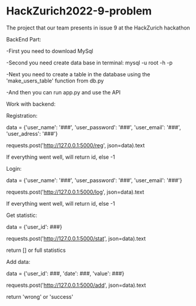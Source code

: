 # HackZurich2022-9-problem
The project that our team presents in issue 9 at the HackZurich hackathon



BackEnd Part:

-First you need to download MySql

-Second you need create data base in terminal: mysql -u root -h -p

-Next you need to create a table in the database using the 'make_users_table' function from db.py

-And then you can run app.py and use the API

Work with backend:

Registration:

  data = {'user_name': '###', 'user_password': '###', 'user_email': '###', 'user_adress': '###'}
  
  requests.post('http://127.0.0.1:5000/reg', json=data).text 
  
  If everything went well, will return id, else -1
  
Login:

  data = {'user_name': '###', 'user_password': '###', 'user_email': '###'}
  
  requests.post('http://127.0.0.1:5000/log', json=data).text 
  
  If everything went well, will return id, else -1
 
Get statistic:
  
  data = {'user_id': ###}
  
  requests.post('http://127.0.0.1:5000/stat', json=data).text 
  
  return [] or full statistics
  
Add data:
  
  data = {'user_id': ###, 'date': ###, 'value': ###}
  
  requests.post('http://127.0.0.1:5000/add', json=data).text 
  
  return 'wrong' or 'success'
 
